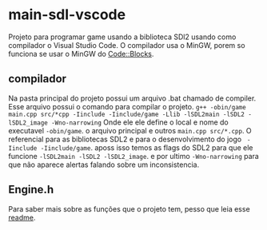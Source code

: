 # main-sdl-vscode
Projeto para programar game usando a biblioteca SDl2 usando como compilador o Visual Studio Code. 
O compilador usa o MinGW, porem so funciona se usar o MinGW do [Code::Blocks](https://www.codeblocks.org/downloads/).

## compilador
Na pasta principal do projeto possui um arquivo .bat chamado de compiler. Esse arquivo possui o comando para compilar o projeto.
``` g++ -obin/game main.cpp src/*cpp -Iinclude -Iinclude/game -Llib -lSDL2main -lSDL2 -lSDL2_image -Wno-narrowing ```
Onde ele ele define o local e nome  do executavel ```-obin/game```. o arquivo principal e outros ```main.cpp src/*.cpp```. O referencial para as bibliotecas SDL2 e para o desenvolvimento do jogo ``` -Iinclude -Iinclude/game```. aposs isso temos as flags do SDL2 para que ele funcione ```-lSDL2main -lSDL2 -lSDL2_image```. e por ultimo ```-Wno-narrowing``` para que não aparece alertas falando sobre um inconsistencia.

## Engine.h
Para saber mais sobre as funções que o projeto tem, pesso que leia esse [readme](https://github.com/PedroVitor-oss/main_SDL/blob/main/README.md).


